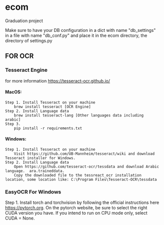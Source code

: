 # ecom

Graduation project

Make sure to have your DB configuration in a dict with name "db_settings" in a file with name "db_conf.py" and place it in the ecom directory, the directory of settings.py

## FOR OCR

### Tesseract Engine

for more information https://tesseract-ocr.github.io/

#### MacOS:

    Step 1. Install Tesseract on your machine
        brew install tesseract [OCR Engine]
    Step 2. Install Language data
        brew install tesseract-lang [Other languages data including arabic]
    Step 3.
        pip install -r requirements.txt

#### Windows:

    Step 1. Install Tesseract on your machine
        Visit https://github.com/UB-Mannheim/tesseract/wiki and download Tesseract installer for Windows.
    Step 2. Install Language data
        Open https://github.com/tesseract-ocr/tessdata and download Arabic language.  ara.traineddata.
        Copy the downloaded file to the tessreact_ocr installation location, some location like: C:\Program Files\Tesseract-OCR\tessdata

### EasyOCR For Windows

Step 1. Install torch and torchvision by following the official instructions here https://pytorch.org. On the pytorch website, be sure to select the right CUDA version you have. If you intend to run on CPU mode only, select CUDA = None.
